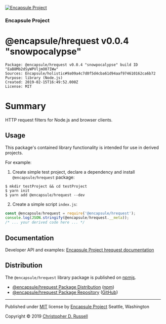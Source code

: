 [![Encapsule Project](https://encapsule.io/images/blue-burst-encapsule.io-icon-72x72.png "Encapsule Project")](https://encapsule.io)

### Encapsule Project

# @encapsule/hrequest v0.0.4 "snowpocalypse"

```
Package: @encapsule/hrequest v0.0.4 "snowpocalypse" build ID "EaB8Mb2dSyWPVljmO07IWw"
Sources: Encapsule/holistic#9a09a4c7d0f5d4cba61d94aaf974610162ca6b72
Purpose: library (Node.js)
Created: 2019-02-15T16:49:52.000Z
License: MIT
```

# Summary

HTTP request filters for Node.js and browser clients.

## Usage

This package's contained library functionality is intended for use in derived projects.

For example:

1. Create simple test project, declare a dependency and install `@encapsule/hrequest` package:

```
$ mkdir testProject && cd testProject
$ yarn init
$ yarn add @encapsule/hrequest --dev
```

2. Create a simple script `index.js`:

```JavaScript
const @encapsule/hrequest = require('@encapsule/hrequest');
console.log(JSON.stringify(@encapsule/hrequest.__meta));
/* ... your derived code here ... */
```

## Documentation

Developer API and examples: [Encapsule Project hrequest documentation](https://encapsule.io/docs/hrequest)

## Distribution

The `@encapsule/hrequest` library package is published on [npmjs](https://npmjs.com).

- [@encapsule/hrequest Package Distribution](https://npmjs.com/package/@encapsule/hrequest/v/0.0.4) ([npm](https://www.npmjs.com/~chrisrus))
- [@encapsule/hrequest Package Repository](https://github.com/Encapsule/@encapsule/hrequest) ([GitHub](https://github.com/Encapsule))

<hr>

Published under [MIT](LICENSE) license by [Encapsule Project](https://encapsule.io) Seattle, Washington

Copyright &copy; 2019 [Christopher D. Russell](http://chrisrussell.net)
